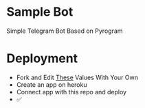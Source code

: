 # Sample Bot
Simple Telegram Bot Based on Pyrogram

# Deployment
* Fork and Edit [These](https://github.com/Arun-TG/MyBot/blob/4d14a233a40ab8069e356b2597ef53f4d48312f3/sam.py#L19) Values With Your Own
* Create an app on heroku
* Connect app with this repo and deploy
* ✅



